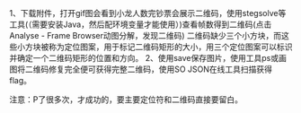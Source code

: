 1、下载附件，打开gif图会看到小龙人数完钞票会展示二维码，使用stegsolve等工具(（需要安装Java，然后配环境变量才能使用）)查看帧数得到二维码(点击Analyse - Frame Browser动图分解，发现二维码)
二维码缺少三个小方块，而这些小方块被称为定位图案，用于标记二维码矩形的大小，用三个定位图案可以标识并确定一个二维码矩形的位置和方向。
2、使用save保存图片，使用工具ps或画图将二维码修复完全便可获得完整二维码，使用SO JSON在线工具扫描获得flag。


注意：P了很多次，才成功的，要主要定位符和二维码直接要留白。